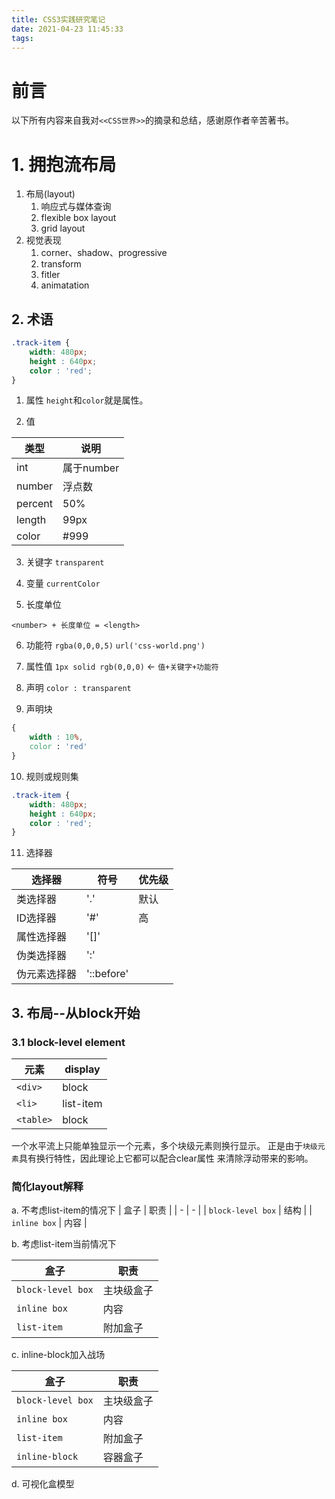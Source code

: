 ```yaml
---
title: CSS3实践研究笔记
date: 2021-04-23 11:45:33
tags:
---
```


# 前言
以下所有内容来自我对`<<CSS世界>>`的摘录和总结，感谢原作者辛苦著书。

# 1. 拥抱流布局

1. 布局(layout)
    1. 响应式与媒体查询
    2. flexible box layout
    3. grid layout
2. 视觉表现
    1. corner、shadow、progressive
    2. transform
    3. fitler
    4. animatation

## 2. 术语
``` CSS
.track-item {
    width: 480px;
    height : 640px;
    color : 'red';
}
```

1. 属性
`height`和`color`就是属性。


2. 值

| 类型 | 说明|
| -   |   - |
| int | 属于number|
| number | 浮点数 |
| percent | 50% |
| length | 99px |
| color  | #999 |

3. 关键字
`transparent`

4. 变量
`currentColor`

5. 长度单位

`<number> + 长度单位 = <length>`

6. 功能符
`rgba(0,0,0,5)`
`url('css-world.png')`

7. 属性值
`1px solid rgb(0,0,0)` <- `值+关键字+功能符`

8. 声明
`color : transparent`

9. 声明块
```CSS
{
    width : 10%,
    color : 'red'
}
```

10. 规则或规则集
```CSS
.track-item {
    width: 480px;
    height : 640px;
    color : 'red';
}
```

11. 选择器

| 选择器 | 符号 | 优先级 |
| - | - | - |
| 类选择器 | '.' | 默认 |
| ID选择器 | '#' | 高  |
| 属性选择器 | '[]' |  |
| 伪类选择器 | ':' |  |
| 伪元素选择器 | '::before' | |

## 3. 布局--从block开始

### 3.1 block-level element

| 元素 | display |
| - | - |
| `<div>` | block |
| `<li>` | list-item |
| `<table>` | block |

一个水平流上只能单独显示一个元素，多个块级元素则换行显示。
正是由于`块级元素`具有换行特性，因此理论上它都可以配合clear属性
来清除浮动带来的影响。

### 简化layout解释
a. 不考虑list-item的情况下
| 盒子 | 职责 |
| - | - |
| `block-level box` | 结构 |
| `inline box` | 内容 |

b. 考虑list-item当前情况下

| 盒子 | 职责 |
| - | - |
| `block-level box` | 主块级盒子 |
| `inline box` | 内容 |
| `list-item` | 附加盒子 |

c. inline-block加入战场

| 盒子 | 职责 |
| - | - |
| `block-level box` | 主块级盒子 |
| `inline box` | 内容 |
| `list-item` | 附加盒子 |
| `inline-block` | 容器盒子 |

d. 可视化盒模型

